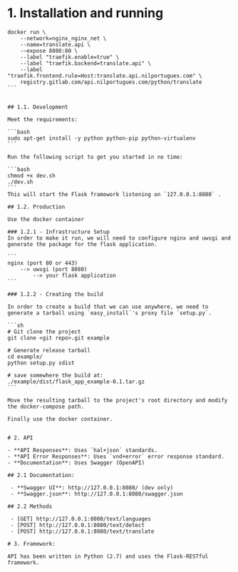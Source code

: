 # 1. Installation and running
 
````
docker run \
    --network=nginx_nginx_net \
    --name=translate.api \
    -–expose 8080:80 \
    --label "traefik.enable=true" \
    --label "traefik.backend=translate.api" \
    --label "traefik.frontend.rule=Host:translate.api.nilportugues.com" \
    registry.gitlab.com/api.nilportugues.com/python/translate
```
 
 
## 1.1. Development

Meet the requirements: 

```bash
sudo apt-get install -y python python-pip python-virtualenv 
```

Run the following script to get you started in no time:

```bash
chmod +x dev.sh
./dev.sh
```
This will start the Flask framework listening on `127.0.0.1:8080` .

## 1.2. Production

Use the docker container

### 1.2.1 - Infrastructure Setup
In order to make it run, we will need to configure nginx and uwsgi and generate the package for the flask application. 

```
nginx (port 80 or 443) 
    --> uwsgi (port 8080) 
        --> your flask application
```

### 1.2.2 - Creating the build

In order to create a build that we can use anywhere, we need to generate a tarball using `easy_install`'s proxy file `setup.py`. 

```sh
# Git clone the project
git clone <git repo>.git example
 
# Generate release tarball
cd example/
python setup.py sdist

# save somewhere the build at: 
./example/dist/flask_app_example-0.1.tar.gz
```

Move the resulting tarball to the project's root directory and modify the docker-compose path.

Finally use the docker container.
 
 
# 2. API 

- **API Responses**: Uses `hal+json` standards.
- **API Error Responses**: Uses `vnd+error` error response standard.
- **Documentation**: Uses Swagger (OpenAPI)

## 2.1 Documentation: 

 - **Swagger UI**: http://127.0.0.1:8080/ (dev only)
 - **Swagger.json**: http://127.0.0.1:8080/swagger.json
 
## 2.2 Methods

 - [GET] http://127.0.0.1:8080/text/languages
 - [POST] http://127.0.0.1:8080/text/detect
 - [POST] http://127.0.0.1:8080/text/translate
 
# 3. Framework:

API has been written in Python (2.7) and uses the Flask-RESTful framework.
 
